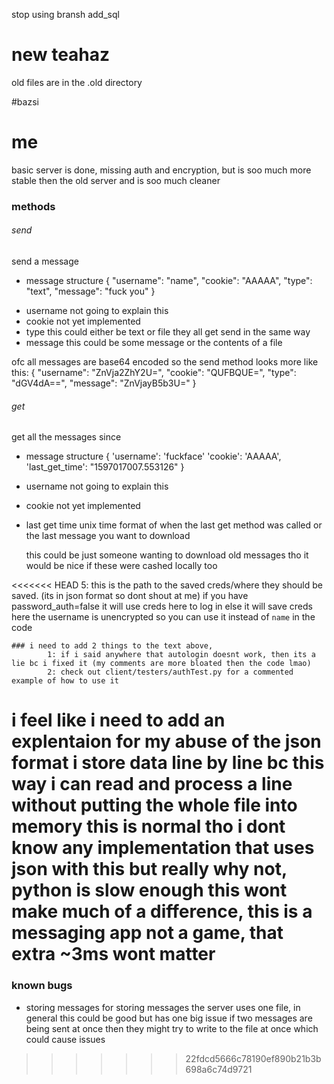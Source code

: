 stop using bransh add_sql
# new teahaz 
old files are in the .old directory

#bazsi

# me
basic server is done, missing auth and encryption, but is soo much more stable then the old server and is soo much cleaner

### methods
###### send
send a message
+ message structure
{
    "username": "name",
    "cookie": "AAAAA",
    "type": "text", 
    "message": "fuck you"
}

- username 
    not going to explain this
- cookie
    not yet implemented
- type
    this could either be text or file
    they all get send in the same way 
- message
    this could be some message or the contents of a file

ofc all messages are base64 encoded
so the send method looks more like this:
{
    "username": "ZnVja2ZhY2U=",
    "cookie": "QUFBQUE=",
    "type": "dGV4dA==",
    "message": "ZnVjayB5b3U="
}


###### get
get all the messages since <time> 
+ message structure
{
        'username': 'fuckface'
        'cookie': 'AAAAA', 
        'last_get_time': "1597017007.553126"
}
- username 
    not going to explain this
- cookie
    not yet implemented
- last get time
    unix time format of when the last get method was called
    or the last message you want to download
    
    this could be just someone wanting to download old messages
    tho it would be nice if these were cashed locally too


<<<<<<< HEAD
            5: this is the path to the saved creds/where they should be saved. (its in json format so dont shout at me)
                if you have password_auth=false it will use creds here to log in
                else it will save creds here
                the username is unencrypted so you can use it instead of `name` in the code

    ### i need to add 2 things to the text above, 
            1: if i said anywhere that autologin doesnt work, then its a lie bc i fixed it (my comments are more bloated then the code lmao)
            2: check out client/testers/authTest.py for a commented example of how to use it

i feel like i need to add an explentaion for my abuse of the json format
    i store data line by line bc this way i can read and process a line without putting the whole file into memory
    this is normal tho i dont know any implementation that uses json with this
    but really why not, python is slow enough this wont make much of a difference, this is a messaging app not a game, that extra ~3ms wont matter
=======
### known bugs
+ storing messages
for storing messages the server uses one file, in general this could be good but has one big issue
if two messages are being sent at once then they might try to write to the file at once which could cause issues
>>>>>>> 22fdcd5666c78190ef890b21b3b698a6c74d9721
